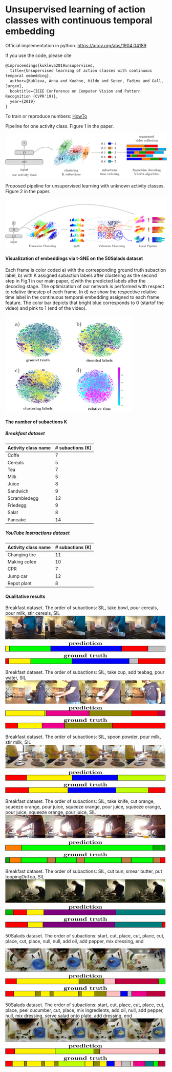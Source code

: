 # Unsupervised learning of action classes with continuous temporal embedding

Official implementation in python.  https://arxiv.org/abs/1904.04189

If you use the code, please cite


```
@inproceedings{kukleva2019unsupervised,
  title={Unsupervised learning of action classes with continuous temporal embedding},
  author={Kukleva, Anna and Kuehne, Hilde and Sener, Fadime and Gall, Jurgen},
  booktitle={IEEE Conference on Computer Vision and Pattern Recognition (CVPR'19)},
  year={2019}
}
```

To train or reproduce numbers: [HowTo](https://github.com/Annusha/unsup_temp_embed/blob/master/HOWTO_master.md)

Pipeline for one activity class. Figure 1 in the paper.

![alt text](https://github.com/Annusha/unsup_temp_embed/blob/master/supp_mat/local_pipeline_v.png)

Proposed pipeline for unsupervised learning with unknown activity classes. Figure 2 in the paper.

![alt text](https://github.com/Annusha/unsup_temp_embed/blob/master/supp_mat/global_pipeline_v.png)


#### Visualization of embeddings via t-SNE on the 50Salads dataset

Each frame is color coded a) with the corresponding ground truth subaction label, b) with K assigned subaction labels after clustering as the second step in Fig.1 in our main paper, c)with the predicted labels after the decoding stage. The optimization of our network is performed with respect to relative timestep of each frame. In d) we show the respective relative time label in the continuous temporal embedding assigned to each frame feature. The color bar depicts that bright blue corresponds to 0 (startof the video) and pink to 1 (end of the video).

<!--- ![alt text](https://github.com/Annusha/unsup_temp_embed/blob/master/supp_mat/embedding.png) --->
<img src="https://github.com/Annusha/unsup_temp_embed/blob/master/supp_mat/embedding.png" height="300">


#### The number of subactions K

##### Breakfast dataset

| Activity class name  | # subactions (K) |
| -------------------- | ---------------- |
|        Coffe         |        7         |
|        Cereals       |        5         |
|        Tea           |        7         |
|        Milk          |        5         |
|        Juice         |        8         |
|        Sandwich      |        9         |
|        Scrambledegg  |       12         |
|        Friedegg      |        9         |
|        Salat         |        8         |
|        Pancake       |       14         |

##### YouTube Instractions dataset

| Activity class name  | # subactions (K) |
| -------------------- | ---------------- |
|        Changing tire |       11         |
|        Making cofee  |       10         |
|        CPR           |        7         |
|        Jump car      |       12         |
|        Repot plant   |        8         |


#### Qualitative results

Breakfast dataset. The order of subactions: SIL, take bowl, pour cereals, pour milk, stir cereals, SIL
<img src="https://github.com/Annusha/unsup_temp_embed/blob/master/supp_mat/cereals.png" height="150" width="500">

Breakfast dataset. The order of subactions: SIL, take cup, add teabag, pour water, SIL
<img src="https://github.com/Annusha/unsup_temp_embed/blob/master/supp_mat/tea.png" height="150" width="500">

Breakfast dataset. The order of subactions: SIL, spoon powder, pour milk, stir milk, SIL
<img src="https://github.com/Annusha/unsup_temp_embed/blob/master/supp_mat/milk.png" height="150" width="500">

Breakfast dataset. The order of subactions: SIL, take knife, cut orange, squeeze orange, pour juice, squeeze orange, pour juice, squeeze orange, pour juice, squeeze orange, pour juice, SIL
<img src="https://github.com/Annusha/unsup_temp_embed/blob/master/supp_mat/juice.png" height="150" width="500">

Breakfast dataset. The order of subactions: SIL, cut bun, smear butter, put toppingOnTop, SIL
<img src="https://github.com/Annusha/unsup_temp_embed/blob/master/supp_mat/sandwich.png" height="150" width="500">

50Salads dataset. The order of subactions: start, cut, place, cut, place, cut, place, cut, place, null, null, add oil, add pepper, mix dressing, end

<img src="https://github.com/Annusha/unsup_temp_embed/blob/master/supp_mat/rgb-01-1_frames.png" height="150" width="500">

50Salads dataset. The order of subactions: start, cut, place, cut, place, cut, place, peel cucumber, cut, place, mix ingredients, add oil, null, add pepper, null, mix dressing, serve salad onto plate, add dressing, end
<img src="https://github.com/Annusha/unsup_temp_embed/blob/master/supp_mat/rgb-25-2_frames.png" height="150" width="500">




